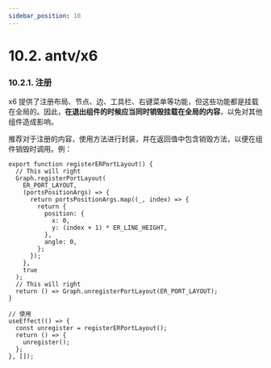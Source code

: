 ```yaml
---
sidebar_position: 10
---
```


# 10.2. antv/x6

### 10.2.1. 注册
x6 提供了注册布局、节点、边、工具栏、右键菜单等功能，但这些功能都是挂载在全局的。因此，**在退出组件的时候应当同时销毁挂载在全局的内容**，以免对其他组件造成影响。

推荐对于注册的内容，使用方法进行封装，并在返回值中包含销毁方法，以便在组件销毁时调用。例：

```tsx
export function registerERPortLayout() {
  // This will right
  Graph.registerPortLayout(
    ER_PORT_LAYOUT,
    (portsPositionArgs) => {
      return portsPositionArgs.map((_, index) => {
        return {
          position: {
            x: 0,
            y: (index + 1) * ER_LINE_HEIGHT,
          },
          angle: 0,
        };
      });
    },
    true
  );
  // This will right
  return () => Graph.unregisterPortLayout(ER_PORT_LAYOUT);
}

// 使用
useEffect(() => {
  const unregister = registerERPortLayout();
  return () => {
    unregister();
  };
}, []);
```

